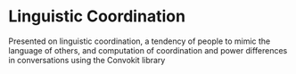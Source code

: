 # Linguistic Coordination

Presented on linguistic coordination, a tendency of people to mimic the language of others, and computation of coordination and power differences in conversations using the Convokit library
